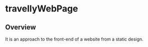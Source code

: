 # travellyWebPage

## Overview

It is an approach to the front-end of a website from a static design.
